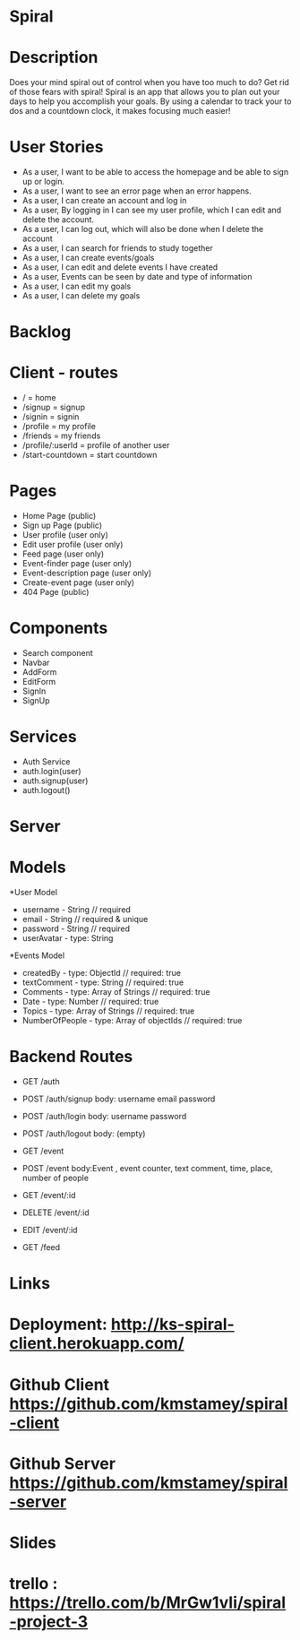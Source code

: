 #  Spiral  #

# Description
 Does your mind spiral out of control when you have too much to do? Get rid of those fears with spiral! Spiral is an app that allows you to plan out your days to help you accomplish your goals. By using a calendar to track your to dos and a countdown clock, it makes focusing much easier!

# User Stories

* As a user, I want to be able to access the homepage and be able to sign up or login.
* As a user, I want to see an error page when an error happens.
* As a user, I can create an account and log in
* As a user, By logging in I can see my user profile, which I can edit and delete the account.
* As a user, I can log out, which will also be done when I delete the account
* As a user, I can search for friends to study together
* As a user, I can create events/goals
* As a user, I can edit and delete events I have created
* As a user, Events can be seen by date and type of information
* As a user, I can edit my goals
* As a user, I can delete my goals


# Backlog


# Client - routes
* / = home
* /signup = signup
* /signin = signin
* /profile = my profile
* /friends = my friends
* /profile/:userId = profile of another user
* /start-countdown = start countdown
  
  
 # Pages
*  Home Page (public)
* Sign up Page (public)
* User profile (user only)
* Edit user profile (user only)
* Feed page (user only)
* Event-finder page (user only)
* Event-description page (user only)
* Create-event page (user only)
* 404 Page (public)

# Components
* Search component
* Navbar
* AddForm
* EditForm
* SignIn
* SignUp

# Services
* Auth Service
* auth.login(user)
* auth.signup(user)
* auth.logout()

# Server

# Models

*User Model
* username - String // required
* email - String // required & unique
* password - String // required
* userAvatar - type: String

*Events Model
* createdBy - type: ObjectId // required: true
* textComment - type: String // required: true
* Comments - type: Array of Strings // required: true
* Date - type: Number // required: true
* Topics - type: Array of Strings // required: true
* NumberOfPeople - type: Array of objectIds // required: true

# Backend Routes
* GET /auth

* POST /auth/signup body: username email password

* POST /auth/login body: username password

* POST /auth/logout body: (empty)

* GET /event

* POST /event body:Event , event counter, text comment, time, place, number of people

* GET /event/:id

* DELETE /event/:id

* EDIT /event/:id

* GET /feed

# Links

# Deployment: http://ks-spiral-client.herokuapp.com/

# Github Client https://github.com/kmstamey/spiral-client 

# Github Server https://github.com/kmstamey/spiral-server

# Slides

# trello : https://trello.com/b/MrGw1vIi/spiral-project-3 
